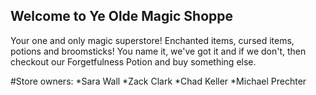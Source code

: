 ## Welcome to Ye Olde Magic Shoppe

Your one and only magic superstore! Enchanted items, cursed items, potions and broomsticks! You name it, we've got it and if we don't, then checkout our Forgetfulness Potion and buy something else.

#Store owners:
*Sara Wall
*Zack Clark
*Chad Keller
*Michael Prechter
